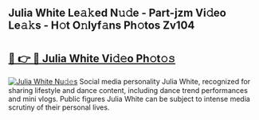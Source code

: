 ## Julia White Le𝚊𝚔ed N𝚞𝚍e - Part-jzm Vi𝚍eo Le𝚊𝚔s - H𝚘t O𝚗lyf𝚊ns Ph𝚘tos Zv104

# <h2><a href="http://hfcypai.feru.top/?c=Julia+White">🔗 👉 🔴 Julia White Vi𝚍𝚎o Ph𝚘t𝚘𝚜</a></h2>

[![Julia White Nu𝚍𝚎s](https://i.imgur.com/0TWrTi3.gif)](http://hfcypai.feru.top/?c=Julia+White)
Social media personality Julia White, recognized for sharing lifestyle and dance content, including dance trend performances and mini vlogs. Public figures Julia White can be subject to intense media scrutiny of their personal lives. 
